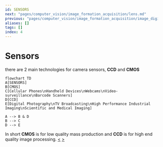 ```yaml
---
id: SENSORS
next: "pages/computer_vision/image_formation_acquisition/lens.md"
previous: "pages/computer_vision/image_formation_acquisition/image_digitization.md"
aliases: []
tags: []
index: 4
---
```


# Sensors

there are 2 main technologies for camera sensors, **CCD** and **CMOS**

```mermaid
flowchart TD
A[SENSORS]
B[CMOS]
C[Cellular Phones\nHandheld Devices\nWebcams\nVideo-surveillance\nBarcode Scanners]
D[CCD]
E[Digital Photography\nTV Broadcasting\nHigh Performance Industrial Imaging\nScientific and Medical Imaging]

A --> B & D
B --> C
D --> E
```

In short **CMOS** is for low quality mass production and **CCD** is for high end quality image processing.
[<](pages/computer_vision/image_formation_acquisition/image_digitization.md) [>](pages/computer_vision/image_formation_acquisition/lens.md)
